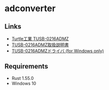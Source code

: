 # adconverter

## Links

- [Turtle工業 TUSB-0216ADMZ](https://www.turtle-ind.co.jp/products/ad-converters/tusb-0216admz/)
- [TUSB-0216ADMZ取扱説明書](https://www.turtle-ind.co.jp/download/manual/)
- [TUSB-0216ADMZドライバ (for Windows only)](https://www.turtle-ind.co.jp/download/win7_8_10/)

## Requirements
- Rust 1.55.0
- Windows 10

